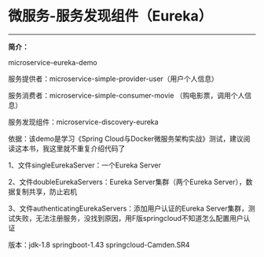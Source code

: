 # 微服务-服务发现组件（Eureka）
---

**简介：** 

microservice-eureka-demo

服务提供者：microservice-simple-provider-user（用户个人信息）

服务消费者：microservice-simple-consumer-movie （购电影票，调用个人信息）

服务发现组件：microservice-discovery-eureka


依据：该demo是学习《Spring Cloud与Docker微服务架构实战》测试，建议阅读这本书，我这里就不重复介绍代码了

1、文件singleEurekaServer：一个Eureka Server

2、文件doubleEurekaServers：Eureka Server集群（两个Eureka Server），数据复制共享，防止宕机

3、文件authenticatingEurekaServers：添加用户认证的Eureka Server集群，测试失败，无法注册服务，没找到原因，用F版springcloud不知道怎么配置用户认证

版本：jdk-1.8  springboot-1.43  springcloud-Camden.SR4

